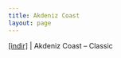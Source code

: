 ```yaml
---
title: Akdeniz Coast
layout: page
---
```

<a href="https://cloud.mail.ru/public/cd975276bdaf/Akdeniz%20Coast%20-%20Classic" target="_blank">[indir]</a> | Akdeniz Coast &#8211; Classic